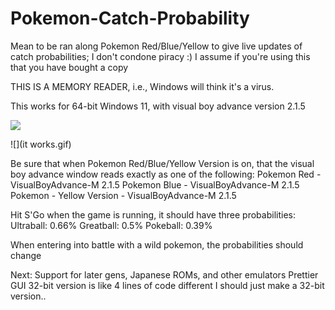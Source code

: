 # Pokemon-Catch-Probability
Mean to be ran along Pokemon Red/Blue/Yellow to give live updates of catch probabilities;
I don't condone piracy :) I assume if you're using this that you have bought a copy

THIS IS A MEMORY READER, i.e., Windows will think it's a virus.

This works for 64-bit Windows 11, with visual boy advance version 2.1.5

![](Example.gif)

![](it works.gif)

Be sure that when Pokemon Red/Blue/Yellow Version is on, that the visual boy advance window reads exactly as one of the following: 
Pokemon Red - VisualBoyAdvance-M 2.1.5
Pokemon Blue - VisualBoyAdvance-M 2.1.5
Pokemon - Yellow Version - VisualBoyAdvance-M 2.1.5

Hit S'Go when the game is running, it should have three probabilities:
Ultraball: 0.66%
Greatball: 0.5%
Pokeball: 0.39%

When entering into battle with a wild pokemon, the probabilities should change

Next:
Support for later gens, Japanese ROMs, and other emulators
Prettier GUI
32-bit version is like 4 lines of code different I should just make a 32-bit version..
